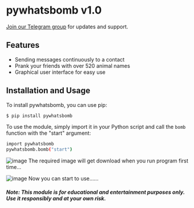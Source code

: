 
# pywhatsbomb v1.0

[Join our Telegram group](https://t.me/whatsbombapp) for updates and support.

## Features

- Sending messages continuously to a contact
- Prank your friends with over 520 animal names
- Graphical user interface for easy use

## Installation and Usage

To install pywhatsbomb, you can use pip:
```sh
$ pip install pywhatsbomb

```

To use the module, simply import it in your Python script and call the `bomb` function with the "start" argument:

```sh
import pywhatsbomb
pywhatsbomb.bomb("start")

```



![image](https://telegra.ph/file/da446c81e4e0cf62f5d81.png)
The required image will get download when you run program first time...

![image](https://telegra.ph/file/6a1d04e7b4e04332661ef.png)
Now you can start to use......

##### Note: This module is for educational and entertainment purposes only. Use it responsibly and at your own risk.
